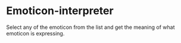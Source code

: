 # Emoticon-interpreter
Select any of the emoticon from the list and get the meaning of what emoticon is expressing.
